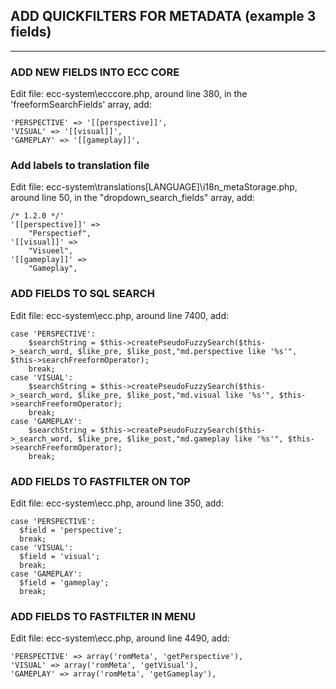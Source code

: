 ## ADD QUICKFILTERS FOR METADATA (example 3 fields)
***
### ADD NEW FIELDS INTO ECC CORE

Edit file: ecc-system\ecccore.php, around line 380, in the 'freeformSearchFields' array, add:

    'PERSPECTIVE' => '[[perspective]]',
    'VISUAL' => '[[visual]]',
    'GAMEPLAY' => '[[gameplay]]',

### Add labels to translation file

Edit file: ecc-system\translations\[LANGUAGE]\i18n_metaStorage.php, around line 50, in the "dropdown_search_fields" array, add:

	/* 1.2.0 */'
	'[[perspective]]' =>
		"Perspectief",
	'[[visual]]' =>
		"Visueel",
	'[[gameplay]]' =>
		"Gameplay",

### ADD FIELDS TO SQL SEARCH

Edit file: ecc-system\ecc.php, around line 7400, add:

    case 'PERSPECTIVE':
        $searchString = $this->createPseudoFuzzySearch($this->_search_word, $like_pre, $like_post,"md.perspective like '%s'", $this->searchFreeformOperator);
        break;
    case 'VISUAL':
        $searchString = $this->createPseudoFuzzySearch($this->_search_word, $like_pre, $like_post,"md.visual like '%s'", $this->searchFreeformOperator);
        break;
    case 'GAMEPLAY':
        $searchString = $this->createPseudoFuzzySearch($this->_search_word, $like_pre, $like_post,"md.gameplay like '%s'", $this->searchFreeformOperator);
        break;

### ADD FIELDS TO FASTFILTER ON TOP

Edit file: ecc-system\ecc.php, around line 350, add:

    case 'PERSPECTIVE':
      $field = 'perspective';
      break;
    case 'VISUAL':
      $field = 'visual';
      break;
    case 'GAMEPLAY':
      $field = 'gameplay';
      break;

### ADD FIELDS TO FASTFILTER IN MENU

Edit file: ecc-system\ecc.php, around line 4490, add:

    'PERSPECTIVE' => array('romMeta', 'getPerspective'),
    'VISUAL' => array('romMeta', 'getVisual'),
    'GAMEPLAY' => array('romMeta', 'getGameplay'),
